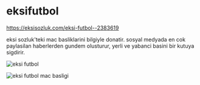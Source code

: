 eksifutbol
==========
https://eksisozluk.com/eksi-futbol--2383619

eksi sozluk'teki mac basliklarini bilgiyle donatir. 
sosyal medyada en cok paylasilan haberlerden gundem olusturur, yerli ve yabanci basini bir kutuya sigdirir.

![eksi futbol](http://i.imgur.com/fYywSWF.jpg)

![eksi futbol mac basligi](http://i.imgur.com/81wXvRi.jpg)
